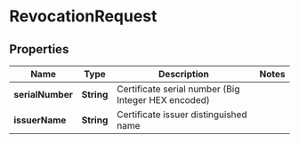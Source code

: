 

# RevocationRequest


## Properties

| Name | Type | Description | Notes |
|------------ | ------------- | ------------- | -------------|
|**serialNumber** | **String** | Certificate serial number (Big Integer HEX encoded) |  |
|**issuerName** | **String** | Certificate issuer distinguished name |  |



